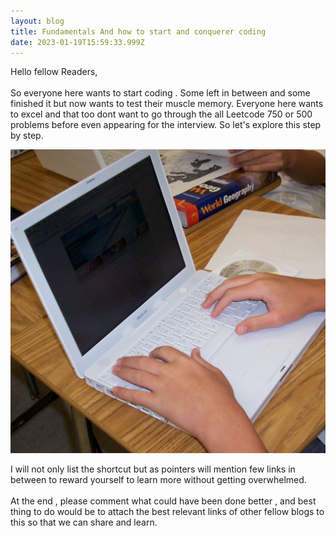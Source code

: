 ```yaml
---
layout: blog
title: Fundamentals And how to start and conquerer coding
date: 2023-01-19T15:59:33.999Z
---
```

H﻿ello fellow Readers,\
\
S﻿o everyone here wants to start coding . Some left in between and some finished it but now wants to test their muscle memory. Everyone here wants to excel and that too dont want to go through the all Leetcode 750 or 500 problems before even appearing for the interview. So let's explore this step by step.

![laptop Image](/images/uploads/maclaptop.jpg "You after following the blogs.")



I﻿ will not only list the shortcut but as pointers will mention few links in between to reward yourself to learn more without getting overwhelmed. \
\
A﻿t the end , please comment what could have been done better , and best thing to do would be to attach the best relevant links of other fellow blogs to this so that we can share and learn.